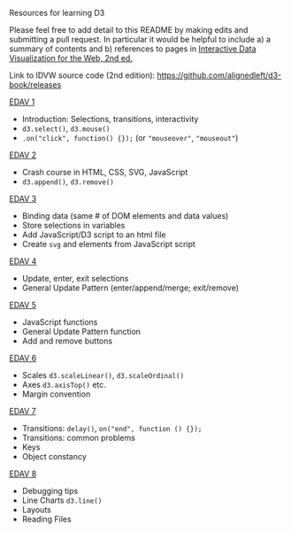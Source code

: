 Resources for learning D3

Please feel free to add detail to this README by making edits and submitting a pull request. In particular it would be helpful to include a) a summary of contents and b) references to pages in [Interactive Data Visualization for the Web, 2nd ed.](https://www.amazon.com/Interactive-Data-Visualization-Web-Introduction/dp/1491921285/)

Link to IDVW source code (2nd edition): https://github.com/alignedleft/d3-book/releases

[EDAV 1](EDAV1Notes.md)
* Introduction: Selections, transitions, interactivity
* `d3.select()`, `d3.mouse()`
* `.on("click", function() {});` (or `"mouseover"`, `"mouseout"`)

[EDAV 2](EDAV2Notes.md)
* Crash course in HTML, CSS, SVG, JavaScript
* `d3.append()`, `d3.remove()`

[EDAV 3](EDAV3Notes.md)
* Binding data (same # of DOM elements and data values)
* Store selections in variables
* Add JavaScript/D3 script to an html file
* Create `svg` and elements from JavaScript script

[EDAV 4](EDAV4Notes.md)
* Update, enter, exit selections
* General Update Pattern (enter/append/merge; exit/remove)

[EDAV 5](EDAV5Notes.md)
* JavaScript functions
* General Update Pattern function
* Add and remove buttons

[EDAV 6](EDAV6Notes.md)
* Scales `d3.scaleLinear()`, `d3.scaleOrdinal()`
* Axes `d3.axisTop()` etc.
* Margin convention

[EDAV 7](EDAV7Notes.md)
* Transitions: `delay()`, `on("end", function () {});`
* Transitions: common problems
* Keys 
* Object constancy

[EDAV 8](EDAV8Notes.md)
* Debugging tips
* Line Charts `d3.line()`
* Layouts
* Reading Files

